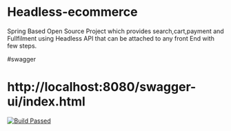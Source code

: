 # Headless-ecommerce

Spring Based Open Source Project which provides search,cart,payment and Fullfilment using Headless API that can be attached to any front End with few steps.

#swagger

http://localhost:8080/swagger-ui/index.html
=======

[![Build Passed](https://github.com/headlessecommerce/headlessecommerce.github.io/actions/workflows/gradle_build.yml/badge.svg?branch=main)](https://github.com/headlessecommerce/headlessecommerce.github.io/actions/workflows/gradle_build.yml)

